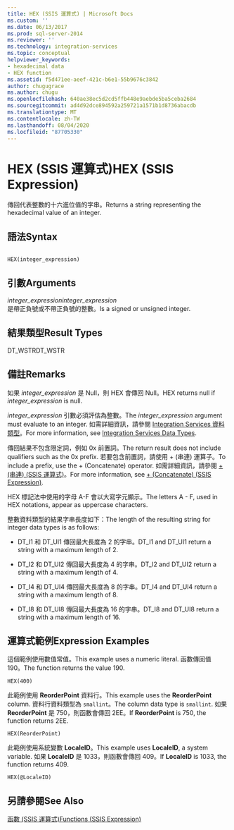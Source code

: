 ```yaml
---
title: HEX (SSIS 運算式) | Microsoft Docs
ms.custom: ''
ms.date: 06/13/2017
ms.prod: sql-server-2014
ms.reviewer: ''
ms.technology: integration-services
ms.topic: conceptual
helpviewer_keywords:
- hexadecimal data
- HEX function
ms.assetid: f5d471ee-aeef-421c-b6e1-55b9676c3842
author: chugugrace
ms.author: chugu
ms.openlocfilehash: 640ae38ec5d2cd5ffb448e9aebde5ba5ceba2684
ms.sourcegitcommit: ad4d92dce894592a259721a1571b1d8736abacdb
ms.translationtype: MT
ms.contentlocale: zh-TW
ms.lasthandoff: 08/04/2020
ms.locfileid: "87705330"
---
```

# <a name="hex-ssis-expression"></a><span data-ttu-id="a7543-102">HEX (SSIS 運算式)</span><span class="sxs-lookup"><span data-stu-id="a7543-102">HEX (SSIS Expression)</span></span>
  <span data-ttu-id="a7543-103">傳回代表整數的十六進位值的字串。</span><span class="sxs-lookup"><span data-stu-id="a7543-103">Returns a string representing the hexadecimal value of an integer.</span></span>  
  
## <a name="syntax"></a><span data-ttu-id="a7543-104">語法</span><span class="sxs-lookup"><span data-stu-id="a7543-104">Syntax</span></span>  
  
```  
  
HEX(integer_expression)  
```  
  
## <a name="arguments"></a><span data-ttu-id="a7543-105">引數</span><span class="sxs-lookup"><span data-stu-id="a7543-105">Arguments</span></span>  
 <span data-ttu-id="a7543-106">*integer_expression*</span><span class="sxs-lookup"><span data-stu-id="a7543-106">*integer_expression*</span></span>  
 <span data-ttu-id="a7543-107">是帶正負號或不帶正負號的整數。</span><span class="sxs-lookup"><span data-stu-id="a7543-107">Is a signed or unsigned integer.</span></span>  
  
## <a name="result-types"></a><span data-ttu-id="a7543-108">結果類型</span><span class="sxs-lookup"><span data-stu-id="a7543-108">Result Types</span></span>  
 <span data-ttu-id="a7543-109">DT_WSTR</span><span class="sxs-lookup"><span data-stu-id="a7543-109">DT_WSTR</span></span>  
  
## <a name="remarks"></a><span data-ttu-id="a7543-110">備註</span><span class="sxs-lookup"><span data-stu-id="a7543-110">Remarks</span></span>  
 <span data-ttu-id="a7543-111">如果 *integer_expression* 是 Null，則 HEX 會傳回 Null。</span><span class="sxs-lookup"><span data-stu-id="a7543-111">HEX returns null if *integer_expression* is null.</span></span>  
  
 <span data-ttu-id="a7543-112">*integer_expression* 引數必須評估為整數。</span><span class="sxs-lookup"><span data-stu-id="a7543-112">The *integer_expression* argument must evaluate to an integer.</span></span> <span data-ttu-id="a7543-113">如需詳細資訊，請參閱 [Integration Services 資料類型](../data-flow/integration-services-data-types.md)。</span><span class="sxs-lookup"><span data-stu-id="a7543-113">For more information, see [Integration Services Data Types](../data-flow/integration-services-data-types.md).</span></span>  
  
 <span data-ttu-id="a7543-114">傳回結果不包含限定詞，例如 0x 前置詞。</span><span class="sxs-lookup"><span data-stu-id="a7543-114">The return result does not include qualifiers such as the 0x prefix.</span></span> <span data-ttu-id="a7543-115">若要包含前置詞，請使用 + (串連) 運算子。</span><span class="sxs-lookup"><span data-stu-id="a7543-115">To include a prefix, use the + (Concatenate) operator.</span></span> <span data-ttu-id="a7543-116">如需詳細資訊，請參閱 [+ &#40;串連&#41; &#40;SSIS 運算式&#41;](concatenate-ssis-expression.md)。</span><span class="sxs-lookup"><span data-stu-id="a7543-116">For more information, see [+ &#40;Concatenate&#41; &#40;SSIS Expression&#41;](concatenate-ssis-expression.md).</span></span>  
  
 <span data-ttu-id="a7543-117">HEX 標記法中使用的字母 A-F 會以大寫字元顯示。</span><span class="sxs-lookup"><span data-stu-id="a7543-117">The letters A - F, used in HEX notations, appear as uppercase characters.</span></span>  
  
 <span data-ttu-id="a7543-118">整數資料類型的結果字串長度如下：</span><span class="sxs-lookup"><span data-stu-id="a7543-118">The length of the resulting string for integer data types is as follows:</span></span>  
  
-   <span data-ttu-id="a7543-119">DT_I1 和 DT_UI1 傳回最大長度為 2 的字串。</span><span class="sxs-lookup"><span data-stu-id="a7543-119">DT_I1 and DT_UI1 return a string with a maximum length of 2.</span></span>  
  
-   <span data-ttu-id="a7543-120">DT_I2 和 DT_UI2 傳回最大長度為 4 的字串。</span><span class="sxs-lookup"><span data-stu-id="a7543-120">DT_I2 and DT_UI2 return a string with a maximum length of 4.</span></span>  
  
-   <span data-ttu-id="a7543-121">DT_I4 和 DT_UI4 傳回最大長度為 8 的字串。</span><span class="sxs-lookup"><span data-stu-id="a7543-121">DT_I4 and DT_UI4 return a string with a maximum length of 8.</span></span>  
  
-   <span data-ttu-id="a7543-122">DT_I8 和 DT_UI8 傳回最大長度為 16 的字串。</span><span class="sxs-lookup"><span data-stu-id="a7543-122">DT_I8 and DT_UI8 return a string with a maximum length of 16.</span></span>  
  
## <a name="expression-examples"></a><span data-ttu-id="a7543-123">運算式範例</span><span class="sxs-lookup"><span data-stu-id="a7543-123">Expression Examples</span></span>  
 <span data-ttu-id="a7543-124">這個範例使用數值常值。</span><span class="sxs-lookup"><span data-stu-id="a7543-124">This example uses a numeric literal.</span></span> <span data-ttu-id="a7543-125">函數傳回值 190。</span><span class="sxs-lookup"><span data-stu-id="a7543-125">The function returns the value 190.</span></span>  
  
```  
HEX(400)   
```  
  
 <span data-ttu-id="a7543-126">此範例使用 **ReorderPoint** 資料行。</span><span class="sxs-lookup"><span data-stu-id="a7543-126">This example uses the **ReorderPoint** column.</span></span> <span data-ttu-id="a7543-127">資料行資料類型為 `smallint`。</span><span class="sxs-lookup"><span data-stu-id="a7543-127">The column data type is `smallint`.</span></span> <span data-ttu-id="a7543-128">如果 **ReorderPoint** 是 750，則函數會傳回 2EE。</span><span class="sxs-lookup"><span data-stu-id="a7543-128">If **ReorderPoint** is 750, the function returns 2EE.</span></span>  
  
```  
HEX(ReorderPoint)   
```  
  
 <span data-ttu-id="a7543-129">此範例使用系統變數 **LocaleID**。</span><span class="sxs-lookup"><span data-stu-id="a7543-129">This example uses **LocaleID**, a system variable.</span></span> <span data-ttu-id="a7543-130">如果 **LocaleID** 是 1033，則函數會傳回 409。</span><span class="sxs-lookup"><span data-stu-id="a7543-130">If **LocaleID** is 1033, the function returns 409.</span></span>  
  
```  
HEX(@LocaleID)  
```  
  
## <a name="see-also"></a><span data-ttu-id="a7543-131">另請參閱</span><span class="sxs-lookup"><span data-stu-id="a7543-131">See Also</span></span>  
 [<span data-ttu-id="a7543-132">函數 &#40;SSIS 運算式&#41;</span><span class="sxs-lookup"><span data-stu-id="a7543-132">Functions &#40;SSIS Expression&#41;</span></span>](functions-ssis-expression.md)  
  
  
